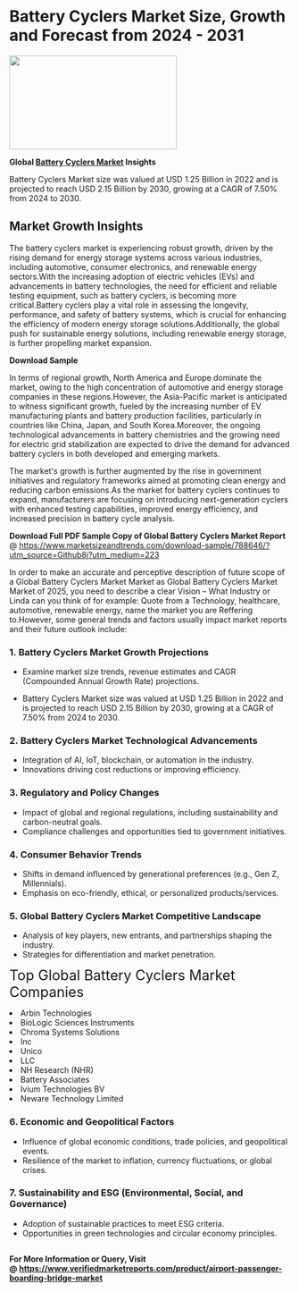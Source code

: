 <H1>Battery Cyclers Market Size, Growth and Forecast from 2024 - 2031</H1><img class="aligncenter size-medium wp-image-584254" src="https://thirdeyenews.in/wp-content/uploads/2024/09/Global-Market-Research-300x168.jpeg" alt="" width="300" height="168" /><p><strong>Global&nbsp;<a href="https://www.marketsizeandtrends.com/download-sample/788646/?utm_source=Github8j?utm_medium=223">Battery Cyclers Market</a> Insights</strong></p><p>Battery Cyclers Market size was valued at USD 1.25 Billion in 2022 and is projected to reach USD 2.15 Billion by 2030, growing at a CAGR of 7.50% from 2024 to 2030.</p><p><h2>Market Growth Insights</h2> <p>The battery cyclers market is experiencing robust growth, driven by the rising demand for energy storage systems across various industries, including automotive, consumer electronics, and renewable energy sectors.With the increasing adoption of electric vehicles (EVs) and advancements in battery technologies, the need for efficient and reliable testing equipment, such as battery cyclers, is becoming more critical.Battery cyclers play a vital role in assessing the longevity, performance, and safety of battery systems, which is crucial for enhancing the efficiency of modern energy storage solutions.Additionally, the global push for sustainable energy solutions, including renewable energy storage, is further propelling market expansion.</p> <p><strong>Download Sample</strong></p> <p>In terms of regional growth, North America and Europe dominate the market, owing to the high concentration of automotive and energy storage companies in these regions.However, the Asia-Pacific market is anticipated to witness significant growth, fueled by the increasing number of EV manufacturing plants and battery production facilities, particularly in countries like China, Japan, and South Korea.Moreover, the ongoing technological advancements in battery chemistries and the growing need for electric grid stabilization are expected to drive the demand for advanced battery cyclers in both developed and emerging markets.</p> <p>The market's growth is further augmented by the rise in government initiatives and regulatory frameworks aimed at promoting clean energy and reducing carbon emissions.As the market for battery cyclers continues to expand, manufacturers are focusing on introducing next-generation cyclers with enhanced testing capabilities, improved energy efficiency, and increased precision in battery cycle analysis.</p> <p><span class=""><strong>Download Full PDF Sample Copy of Global Battery Cyclers Market Report</strong> @ <a href="https://www.marketsizeandtrends.com/download-sample/788646/?utm_source=Github8j?utm_medium=223" target="_blank">https://www.marketsizeandtrends.com/download-sample/788646/?utm_source=Github8j?utm_medium=223</a></span></p><p>In order to make an accurate and perceptive description of future scope of a Global&nbsp;Battery Cyclers Market Market as Global&nbsp;Battery Cyclers Market Market of 2025, you need to describe a clear Vision &ndash; What Industry or Linda can you think of for example: Quote from a Technology, healthcare, automotive, renewable energy, name the market you are Reffering to.However, some general trends and factors usually impact market reports and their future outlook include:</p><h3>1.&nbsp;<strong>Battery Cyclers Market Growth Projections</strong></h3><ul><li>Examine market size trends, revenue estimates and CAGR (Compounded Annual Growth Rate) projections.</li><li><p>Battery Cyclers Market size was valued at USD 1.25 Billion in 2022 and is projected to reach USD 2.15 Billion by 2030, growing at a CAGR of 7.50% from 2024 to 2030.</p></li></ul><h3>2.&nbsp;<strong>Battery Cyclers Market Technological Advancements</strong></h3><ul><li>Integration of AI, IoT, blockchain, or automation in the industry.</li><li>Innovations driving cost reductions or improving efficiency.</li></ul><h3>3.&nbsp;<strong>Regulatory and Policy Changes</strong></h3><ul><li>Impact of global and regional regulations, including sustainability and carbon-neutral goals.</li><li>Compliance challenges and opportunities tied to government initiatives.</li></ul><h3>4.&nbsp;<strong>Consumer Behavior Trends</strong></h3><ul><li>Shifts in demand influenced by generational preferences (e.g., Gen Z, Millennials).</li><li>Emphasis on eco-friendly, ethical, or personalized products/services.</li></ul><h3>5.&nbsp;<strong>Global Battery Cyclers Market Competitive Landscape</strong></h3><ul><li>Analysis of key players, new entrants, and partnerships shaping the industry.</li><li>Strategies for differentiation and market penetration.</li></ul><p data-pm-slice="1 1 []"><span style="color: inherit; font-family: inherit; font-size: 25px;">Top Global Battery Cyclers Market Companies</span></p><div class="" data-test-id=""><p><li>Arbin Technologies</li><li> BioLogic Sciences Instruments</li><li> Chroma Systems Solutions</li><li> Inc</li><li> Unico</li><li> LLC</li><li> NH Research (NHR)</li><li> Battery Associates</li><li> Ivium Technologies BV</li><li> Neware Technology Limited</li></p></div><h3>6.&nbsp;<strong>Economic and Geopolitical Factors</strong></h3><ul><li>Influence of global economic conditions, trade policies, and geopolitical events.</li><li>Resilience of the market to inflation, currency fluctuations, or global crises.</li></ul><h3>7.&nbsp;<strong>Sustainability and ESG (Environmental, Social, and Governance)</strong></h3><ul><li>Adoption of sustainable practices to meet ESG criteria.</li><li>Opportunities in green technologies and circular economy principles.</li></ul><h2><strong style="font-size: 14px;">For More Information or Query, Visit @&nbsp;</strong><a style="background-color: #ffffff; font-size: 14px;" href="https://www.marketsizeandtrends.com/report/battery-cyclers-market/" target="_blank">https://www.verifiedmarketreports.com/product/airport-passenger-boarding-bridge-market</a></h2>